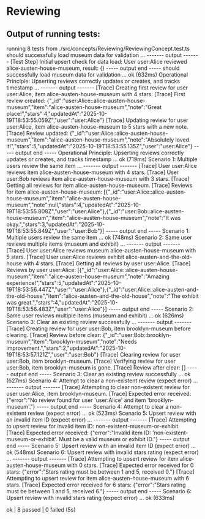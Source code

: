 # Reviewing

## Output of running tests:

running 8 tests from ./src/concepts/Reviewing/ReviewingConcept.test.ts
should successfully load museum data for validation ...
------- output -------
[Test Step] Initial upsert check for data load: User user:Alice reviewed alice-austen-house-museum, result: {}
----- output end -----
should successfully load museum data for validation ... ok (632ms)
Operational Principle: Upserting reviews correctly updates or creates, and tracks timestamp ...
------- output -------
[Trace] Creating first review for user user:Alice, item alice-austen-house-museum with 4 stars.
[Trace] First review created: {"_id":"user:Alice::alice-austen-house-museum","item":"alice-austen-house-museum","note":"Great place!","stars":4,"updatedAt":"2025-10-19T18:53:55.059Z","user":"user:Alice"}
[Trace] Updating review for user user:Alice, item alice-austen-house-museum to 5 stars with a new note.
[Trace] Review updated: {"_id":"user:Alice::alice-austen-house-museum","item":"alice-austen-house-museum","note":"Absolutely loved it!","stars":5,"updatedAt":"2025-10-19T18:53:55.135Z","user":"user:Alice"}
----- output end -----
Operational Principle: Upserting reviews correctly updates or creates, and tracks timestamp ... ok (719ms)
Scenario 1: Multiple users review the same item ...
------- output -------
[Trace] User user:Alice reviews item alice-austen-house-museum with 4 stars.
[Trace] User user:Bob reviews item alice-austen-house-museum with 3 stars.
[Trace] Getting all reviews for item alice-austen-house-museum.
[Trace] Reviews for item alice-austen-house-museum: [{"_id":"user:Alice::alice-austen-house-museum","item":"alice-austen-house-museum","note":null,"stars":4,"updatedAt":"2025-10-19T18:53:55.808Z","user":"user:Alice"},{"_id":"user:Bob::alice-austen-house-museum","item":"alice-austen-house-museum","note":"It was okay.","stars":3,"updatedAt":"2025-10-19T18:53:55.849Z","user":"user:Bob"}]
----- output end -----
Scenario 1: Multiple users review the same item ... ok (748ms)
Scenario 2: Same user reviews multiple items (museum and exhibit) ...
------- output -------
[Trace] User user:Alice reviews museum alice-austen-house-museum with 5 stars.
[Trace] User user:Alice reviews exhibit alice-austen-and-the-old-house with 4 stars.
[Trace] Getting all reviews by user user:Alice.
[Trace] Reviews by user user:Alice: [{"_id":"user:Alice::alice-austen-house-museum","item":"alice-austen-house-museum","note":"Amazing experience!","stars":5,"updatedAt":"2025-10-19T18:53:56.447Z","user":"user:Alice"},{"_id":"user:Alice::alice-austen-and-the-old-house","item":"alice-austen-and-the-old-house","note":"The exhibit was great.","stars":4,"updatedAt":"2025-10-19T18:53:56.483Z","user":"user:Alice"}]
----- output end -----
Scenario 2: Same user reviews multiple items (museum and exhibit) ... ok (626ms)
Scenario 3: Clear an existing review successfully ...
------- output -------
[Trace] Creating review for user user:Bob, item brooklyn-museum before clearing.
[Trace] Review before clear: {"_id":"user:Bob::brooklyn-museum","item":"brooklyn-museum","note":"Needs improvement.","stars":2,"updatedAt":"2025-10-19T18:53:57.121Z","user":"user:Bob"}
[Trace] Clearing review for user user:Bob, item brooklyn-museum.
[Trace] Verifying review for user user:Bob, item brooklyn-museum is gone.
[Trace] Review after clear: []
----- output end -----
Scenario 3: Clear an existing review successfully ... ok (627ms)
Scenario 4: Attempt to clear a non-existent review (expect error) ...
------- output -------
[Trace] Attempting to clear non-existent review for user user:Alice, item brooklyn-museum.
[Trace] Expected error received: {"error":"No review found for user 'user:Alice' and item 'brooklyn-museum'."}
----- output end -----
Scenario 4: Attempt to clear a non-existent review (expect error) ... ok (523ms)
Scenario 5: Upsert review with an invalid item ID (expect error) ...
------- output -------
[Trace] Attempting to upsert review for invalid item ID: non-existent-museum-or-exhibit.
[Trace] Expected error received: {"error":"Invalid item ID: 'non-existent-museum-or-exhibit'. Must be a valid museum or exhibit ID."}
----- output end -----
Scenario 5: Upsert review with an invalid item ID (expect error) ... ok (548ms)
Scenario 6: Upsert review with invalid stars rating (expect error) ...
------- output -------
[Trace] Attempting to upsert review for item alice-austen-house-museum with 0 stars.
[Trace] Expected error received for 0 stars: {"error":"Stars rating must be between 1 and 5, received 0."}
[Trace] Attempting to upsert review for item alice-austen-house-museum with 6 stars.
[Trace] Expected error received for 6 stars: {"error":"Stars rating must be between 1 and 5, received 6."}
----- output end -----
Scenario 6: Upsert review with invalid stars rating (expect error) ... ok (633ms)

ok | 8 passed | 0 failed (5s)
